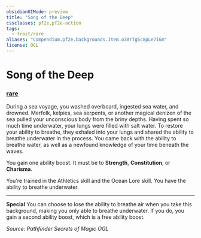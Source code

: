 ```yaml
---
obsidianUIMode: preview
title: "Song of the Deep"
cssclasses: pf2e,pf2e-action
tags:
  - trait/rare
aliases: "Compendium.pf2e.backgrounds.Item.o3ArTg5c8pLe7iGm"
license: OGL
---
```

# Song of the Deep

### [rare](rare "Rare Rarity Trait")






During a sea voyage, you washed overboard, ingested sea water, and drowned. Merfolk, kelpies, sea serpents, or another magical denizen of the sea pulled your unconscious body from the briny depths. Having spent so much time underwater, your lungs were filled with salt water. To restore your ability to breathe, they exhaled into your lungs and shared the ability to breathe underwater in the process. You came back with the ability to breathe water, as well as a newfound knowledge of your time beneath the waves.

You gain one ability boost. It must be to **Strength**, **Constitution**, or **Charisma**.

You're trained in the Athletics skill and the Ocean Lore skill. You have the ability to breathe underwater.

* * *

**Special** You can choose to lose the ability to breathe air when you take this background, making you only able to breathe underwater. If you do, you gain a second ability boost, which is a free ability boost.

*Source: Pathfinder Secrets of Magic*
*OGL*